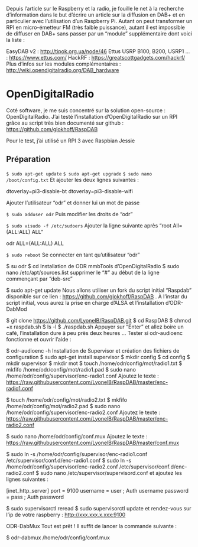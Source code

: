 Depuis l’article sur le Raspberry et la radio, je fouille le net à la recherche d’information dans le but d’écrire un article sur la diffusion en DAB+ et en particulier avec l’utilisation d’un Raspberry Pi. Autant on peut transformer un RPI en micro-émetteur FM (très faible puissance), autant il est impossible de diffuser en DAB+ sans passer par un “module” supplémentaire dont voici la liste :

EasyDAB v2 : http://tipok.org.ua/node/46
Ettus USRP B100, B200, USRP1 … : https://www.ettus.com/
HackRF : https://greatscottgadgets.com/hackrf/
Plus d’infos sur les modules complémentaires :
http://wiki.opendigitalradio.org/DAB_hardware

# OpenDigitalRadio

Coté software, je me suis concentré sur la solution open-source : OpenDigitalRadio. J’ai testé l’installation d’OpenDigitalRadio sur un RPI grâce au script très bien documenté sur github : https://github.com/glokhoff/RaspDAB

Pour le test, j’ai utilisé un RPI 3 avec Raspbian Jessie

## Préparation
`$ sudo apt-get update`
`$ sudo apt-get upgrade`
`$ sudo nano /boot/config.txt`
Et ajouter les deux lignes suivantes :

dtoverlay=pi3-disable-bt
dtoverlay=pi3-disable-wifi

Ajouter l’utilisateur “odr” et donner lui un mot de passe

`$ sudo adduser odr`
Puis modifier les droits de “odr”

`$ sudo visudo -f /etc/sudoers`
Ajouter la ligne suivante après “root All=(ALL:ALL) ALL”

odr ALL=(ALL:ALL) ALL

`$ sudo reboot`
Se connecter en tant qu’utilisateur “odr”

$ su odr
$ cd
Installation de ODR mmbTools d’OpenDigitalRadio
$ sudo nano /etc/apt/sources.list
supprimer le “#” au début de la ligne commençant par “deb-src”

$ sudo apt-get update
Nous allons utiliser un fork du script initial “Raspdab” disponible sur ce lien : https://github.com/glokhoff/RaspDAB . À l’instar du script initial, vous aurez la prise en charge d’ALSA et l’installation d’ODR-DabMod

$ git clone https://github.com/LyonelB/RaspDAB.git
$ cd RaspDAB
$ chmod +x raspdab.sh
$ ls -l
$ ./raspdab.sh
Appuyer sur “Enter” et allez boire un café, l’installation dure à peu près deux heures …
Tester si odr-audioenc fonctionne et ouvrir l’aide :

$ odr-audioenc -h
Installation de Supervisor et création des fichiers de configuration
$ sudo apt-get install supervisor
$ mkdir config
$ cd config
$ mkdir supervisor
$ mkdir mot
$ touch /home/odr/config/mot/radio1.txt
$ mkfifo /home/odr/config/mot/radio1.pad
$ sudo nano /home/odr/config/supervisor/enc-radio1.conf
Ajoutez le texte : https://raw.githubusercontent.com/LyonelB/RaspDAB/master/enc-radio1.conf

$ touch /home/odr/config/mot/radio2.txt
$ mkfifo /home/odr/config/mot/radio2.pad
$ sudo nano /home/odr/config/supervisor/enc-radio2.conf
Ajoutez le texte : https://raw.githubusercontent.com/LyonelB/RaspDAB/master/enc-radio2.conf

$ sudo nano /home/odr/config/conf.mux
Ajoutez le texte : https://raw.githubusercontent.com/LyonelB/RaspDAB/master/conf.mux

$ sudo ln -s /home/odr/config/supervisor/enc-radio1.conf /etc/supervisor/conf.d/enc-radio1.conf
$ sudo ln -s /home/odr/config/supervisor/enc-radio2.conf /etc/supervisor/conf.d/enc-radio2.conf
$ sudo nano /etc/supervisor/supervisord.conf
et ajoutez les lignes suivantes :

[inet_http_server]
port = 9100
username = user ; Auth username
password = pass ; Auth password

$ sudo supervisorctl reread
$ sudo supervisorctl update
et rendez-vous sur l’ip de votre raspberry : http://xxx.xxx.x.xxx:9100

ODR-DabMux
Tout est prêt ! Il suffit de lancer la commande suivante :

$ odr-dabmux /home/odr/config/conf.mux
